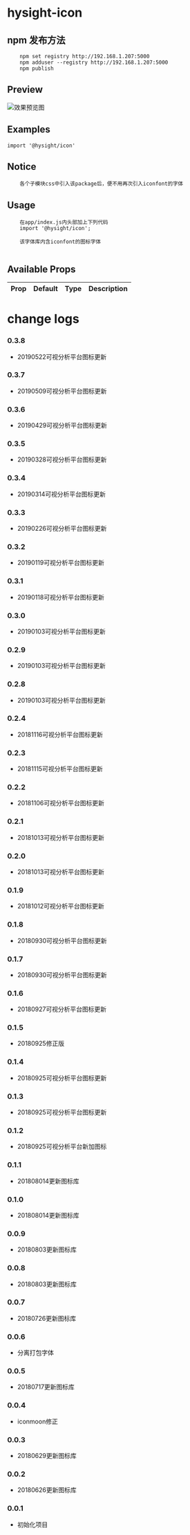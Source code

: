 
# hysight-icon

## npm 发布方法
```
    npm set registry http://192.168.1.207:5000
    npm adduser --registry http://192.168.1.207:5000
    npm publish 
```

## Preview
![效果预览图](../public/images/preview.png)

## Examples

```
import '@hysight/icon'
```

## Notice
```
    各个子模块css中引入该package后，便不用再次引入iconfont的字体
```


## Usage
```
    在app/index.js内头部加上下列代码
    import '@hysight/icon';
    
    该字体库内含iconfont的图标字体
   
```

## Available Props

Prop|Default|Type|Description
:----|:-----|:-----|:-----


# change logs
### 0.3.8
  + 20190522可视分析平台图标更新

### 0.3.7
  + 20190509可视分析平台图标更新

### 0.3.6
  + 20190429可视分析平台图标更新

### 0.3.5
  + 20190328可视分析平台图标更新

### 0.3.4
  + 20190314可视分析平台图标更新

### 0.3.3
  + 20190226可视分析平台图标更新

### 0.3.2
  + 20190119可视分析平台图标更新

### 0.3.1
  + 20190118可视分析平台图标更新

### 0.3.0
  + 20190103可视分析平台图标更新

### 0.2.9
  + 20190103可视分析平台图标更新

### 0.2.8
  + 20190103可视分析平台图标更新

### 0.2.4
  + 20181116可视分析平台图标更新

### 0.2.3
  + 20181115可视分析平台图标更新

### 0.2.2
  + 20181106可视分析平台图标更新
  
### 0.2.1
  + 20181013可视分析平台图标更新

### 0.2.0
  + 20181013可视分析平台图标更新

### 0.1.9
  + 20181012可视分析平台图标更新

### 0.1.8
  + 20180930可视分析平台图标更新

### 0.1.7
  + 20180930可视分析平台图标更新

### 0.1.6
  + 20180927可视分析平台图标更新

### 0.1.5
  + 20180925修正版

### 0.1.4
  + 20180925可视分析平台图标更新

### 0.1.3
  + 20180925可视分析平台图标更新 

### 0.1.2
  + 20180925可视分析平台新加图标

### 0.1.1
  + 201808014更新图标库
  
### 0.1.0
  + 201808014更新图标库

### 0.0.9
  + 20180803更新图标库

### 0.0.8
  + 20180803更新图标库

### 0.0.7
  + 20180726更新图标库

### 0.0.6
  + 分离打包字体

### 0.0.5
  + 20180717更新图标库

### 0.0.4
  + iconmoon修正

### 0.0.3
  + 20180629更新图标库

### 0.0.2
  + 20180626更新图标库

### 0.0.1
  + 初始化项目

